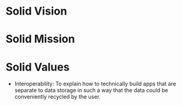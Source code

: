# Solid Vision

# Solid Mission

# Solid Values

* Interoperability: 
To explain how to technically build apps that are separate to data storage in such a way that the data could be conveniently recycled by the user. 
